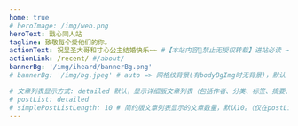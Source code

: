 ```yaml
---
home: true
# heroImage: /img/web.png
heroText: 戬心同人站
tagline: 致敬每个爱他们的你。
actionText: 祝显圣大哥和寸心公主结婚快乐~~ #【本站内容🚫禁止无授权转载】进站必读 →
actionLink: /recent/ #/about/
bannerBg: '/img/iheard/bannerBg.png'
# bannerBg: '/img/bg.jpeg' # auto => 网格纹背景(有bodyBgImg时无背景)，默认 | none => 无 | '大图地址' | background: 自定义背景样式       提示：如发现文本颜色不适应你的背景时可以到palette.styl修改$bannerTextColor变量

# 文章列表显示方式: detailed 默认，显示详细版文章列表（包括作者、分类、标签、摘要、分页等）| simple => 显示简约版文章列表（仅标题和日期）| none 不显示文章列表
# postList: detailed
# simplePostListLength: 10 # 简约版文章列表显示的文章数量，默认10。（仅在postList设置为simple时生效）
---
```


<!-- <ClientOnly> -->
  <!-- <WebInfo/> -->
<!-- </ClientOnly> -->
